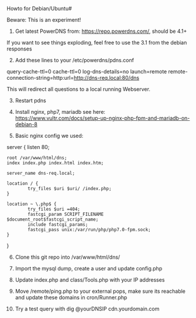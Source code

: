 Howto for Debian/Ubuntu#

Beware: This is an experiment!

1. Get latest PowerDNS from: https://repo.powerdns.com/, should be 4.1+

If you want to see things exploding, feel free to use the 3.1 from the debian responses

2. Add these lines to your /etc/powerdns/pdns.conf

query-cache-ttl=0
cache-ttl=0
log-dns-details=no
launch=remote
remote-connection-string=http:url=http://dns-req.local:80/dns

This will redirect all questions to a local running Webserver.

3. Restart pdns

4. Install nginx, php7, mariadb see here: https://www.vultr.com/docs/setup-up-nginx-php-fpm-and-mariadb-on-debian-8

5. Basic nginx config we used:

server {
    listen 80;

    root /var/www/html/dns;
    index index.php index.html index.htm;

    server_name dns-req.local;

    location / {
            try_files $uri $uri/ /index.php;
    }

    location ~ \.php$ {
            try_files $uri =404;
            fastcgi_param SCRIPT_FILENAME $document_root$fastcgi_script_name;
            include fastcgi_params;
            fastcgi_pass unix:/var/run/php/php7.0-fpm.sock;
    }
}

6. Clone this git repo into /var/www/html/dns/

7. Import the mysql dump, create a user and update config.php

8. Update index.php and class/Tools.php with your IP addresses

9. Move /remote/ping.php to your external pops, make sure its reachable and update these domains in cron/Runner.php

10. Try a test query with dig @yourDNSIP cdn.yourdomain.com
